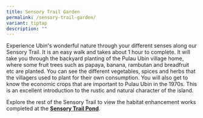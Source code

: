 ```yaml
---
title: Sensory Trail Garden
permalink: /sensory-trail-garden/
variant: tiptap
description: ""
---
```

<p>Experience Ubin's wonderful nature through your different senses along
our Sensory Trail. It is an easy walk and takes about 1 hour to complete.
It will take you through the backyard planting of the Pulau Ubin village
home, where some fruit trees such as papaya, banana, rambutan and breadfruit
etc are planted. You can see the different vegetables, spices and herbs
that the villagers used to plant for their own consumption. You will also
get to know the economic crops that are important to Pulau Ubin in the
1970s. This is an excellent introduction to the rustic and natural character
of the island.</p>
<p>Explore the rest of the Sensory Trail to view the habitat enhancement
works completed at the&nbsp;<strong><a href="https://www.nparks.gov.sg/pulau-ubin/biodiversity/places-of-interest/st-pond" rel="noopener noreferrer" target="_blank">Sensory Trail Pond</a></strong>.</p>